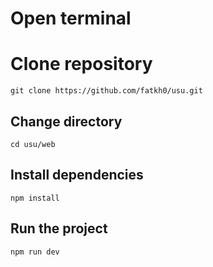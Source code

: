 # Open terminal

# Clone repository
```
git clone https://github.com/fatkh0/usu.git
```

## Change directory

```
cd usu/web
```

## Install dependencies

```
npm install
```

## Run the project

```
npm run dev
```
